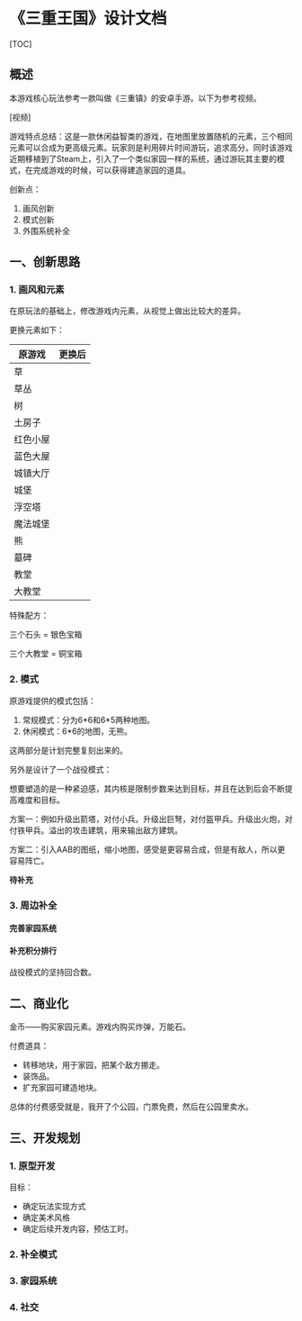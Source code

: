 # 《三重王国》设计文档

[TOC]

## 概述

本游戏核心玩法参考一款叫做《三重镇》的安卓手游。以下为参考视频。

[视频]



游戏特点总结：这是一款休闲益智类的游戏，在地图里放置随机的元素，三个相同元素可以合成为更高级元素。玩家则是利用碎片时间游玩，追求高分。同时该游戏近期移植到了Steam上，引入了一个类似家园一样的系统，通过游玩其主要的模式，在完成游戏的时候，可以获得建造家园的道具。



创新点：

1. 画风创新
2. 模式创新
3. 外围系统补全



## 一、创新思路

### 1. 画风和元素

在原玩法的基础上，修改游戏内元素，从视觉上做出比较大的差异。

更换元素如下：

| 原游戏   | 更换后 |
| -------- | ------ |
| 草       |        |
| 草丛     |        |
| 树       |        |
| 土房子   |        |
| 红色小屋 |        |
| 蓝色大屋 |        |
| 城镇大厅 |        |
| 城堡     |        |
| 浮空塔   |        |
| 魔法城堡 |        |
| 熊       |        |
| 墓碑     |        |
| 教堂     |        |
| 大教堂   |        |



特殊配方：

三个石头 = 银色宝箱

三个大教堂 = 铜宝箱



### 2. 模式

原游戏提供的模式包括：

1. 常规模式：分为6*6和6\*5两种地图。
2. 休闲模式：6*6的地图，无熊。

这两部分是计划完整复刻出来的。



另外是设计了一个战役模式：

想要塑造的是一种紧迫感，其内核是限制步数来达到目标，并且在达到后会不断提高难度和目标。

方案一：例如升级出箭塔，对付小兵。升级出巨弩，对付盔甲兵。升级出火炮，对付铁甲兵。溢出的攻击建筑，用来输出敌方建筑。

方案二：引入AAB的图纸，缩小地图，感受是更容易合成，但是有敌人，所以更容易阵亡。



**待补充**




### 3. 周边补全

#### 完善家园系统







#### 补充积分排行

战役模式的坚持回合数。



## 二、商业化

金币——购买家园元素。游戏内购买炸弹，万能石。

付费道具：

* 转移地块，用于家园，把某个敌方挪走。
* 装饰品。
* 扩充家园可建造地块。



总体的付费感受就是，我开了个公园，门票免费，然后在公园里卖水。



## 三、开发规划

### 1. 原型开发

目标：

* 确定玩法实现方式
* 确定美术风格
* 确定后续开发内容，预估工时。



### 2. 补全模式







### 3. 家园系统





### 4. 社交

